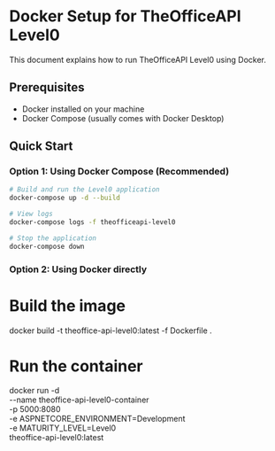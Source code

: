 ﻿# Docker Setup for TheOfficeAPI Level0

This document explains how to run TheOfficeAPI Level0 using Docker.

## Prerequisites

- Docker installed on your machine
- Docker Compose (usually comes with Docker Desktop)

## Quick Start

### Option 1: Using Docker Compose (Recommended)

```bash
# Build and run the Level0 application
docker-compose up -d --build

# View logs
docker-compose logs -f theofficeapi-level0

# Stop the application
docker-compose down
```

### Option 2: Using Docker directly
# Build the image
docker build -t theoffice-api-level0:latest -f Dockerfile .

# Run the container
docker run -d \
--name theoffice-api-level0-container \
-p 5000:8080 \
-e ASPNETCORE_ENVIRONMENT=Development \
-e MATURITY_LEVEL=Level0 \
theoffice-api-level0:latest
